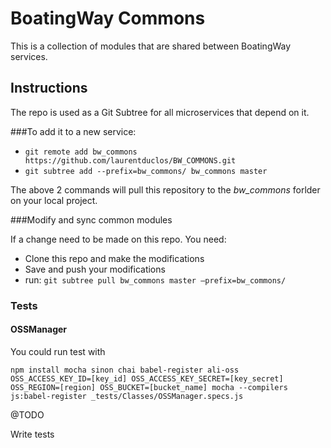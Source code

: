# BoatingWay Commons

This is a collection of modules that are shared between BoatingWay services.

## Instructions

The repo is used as a Git Subtree for all microservices that depend on it.

###To add it to a new service:

- `git remote add bw_commons https://github.com/laurentduclos/BW_COMMONS.git`
- `git subtree add --prefix=bw_commons/ bw_commons master`

The above 2 commands will pull this repository to the *bw_commons* forlder on your local project.

###Modify and sync common modules

If a change need to be made on this repo. You need:

- Clone this repo and make the modifications
- Save and push your modifications
- run: `git subtree pull bw_commons master —prefix=bw_commons/`

### Tests

#### OSSManager

You could run test with

```
npm install mocha sinon chai babel-register ali-oss
OSS_ACCESS_KEY_ID=[key_id] OSS_ACCESS_KEY_SECRET=[key_secret] OSS_REGION=[region] OSS_BUCKET=[bucket_name] mocha --compilers js:babel-register _tests/Classes/OSSManager.specs.js
```

@TODO

Write tests
